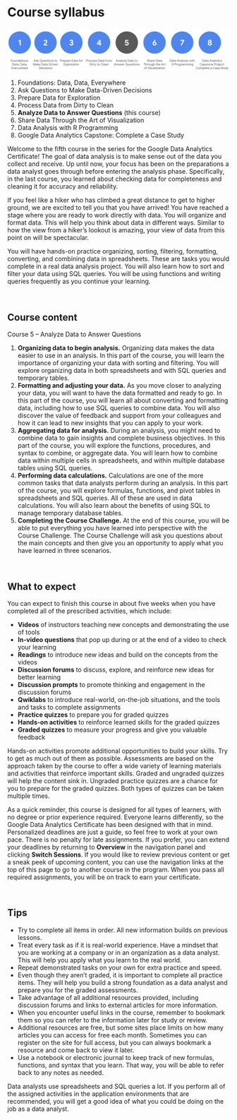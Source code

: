 # Course syllabus

![img](../img/Syllabus_C5.png)

1. Foundations: Data, Data, Everywhere
2. Ask Questions to Make Data-Driven Decisions
3. Prepare Data for Exploration  
4. Process Data from Dirty to Clean 
5. **Analyze Data to Answer Questions** (this course)
6. Share Data Through the Art of Visualization 
7. Data Analysis with R Programming 
8. Google D​ata Analytics Capstone: Complete a Case Study 

Welcome to the fifth course in the series for the Google Data Analytics Certificate! The goal of data analysis is to make sense out of the data you collect and receive. Up until now, your focus has been on the preparations a data analyst goes through before entering the analysis phase. Specifically, in the last course, you learned about checking data for completeness and cleaning it for accuracy and reliability. 

If you feel like a hiker who has climbed a great distance to get to higher ground, we are excited to tell you that you have arrived! You have reached a stage where you are ready to work directly with data. You will organize and format data. This will help you think about data in different ways. Similar to how the view from a hiker’s lookout is amazing, your view of data from this point on will be spectacular.  

You will have hands-on practice organizing, sorting, filtering, formatting, converting, and combining data in spreadsheets. These are tasks you would complete in a real data analysis project. You will also learn how to sort and filter your data using SQL queries. You will be using functions and writing queries frequently as you continue your learning.  

&nbsp;
 
## Course content

C​ourse 5 – Analyze Data to Answer Questions

1. **O​rganizing data to begin analysis.** Organizing data makes the data easier to use in an analysis. In this part of the course, you will learn the importance of organizing your data with sorting and filtering. You will explore organizing data in both spreadsheets and with SQL queries and temporary tables.
2. **F​ormatting and adjusting your data.** As you move closer to analyzing your data, you will want to have the data formatted and ready to go. In this part of the course, you will learn all about converting and formatting data, including how to use SQL queries to combine data. You will also discover the value of feedback and support from your colleagues and how it can lead to new insights that you can apply to your work.
3. **A​ggregating data for analysis.** During an analysis, you might need to combine data to gain insights and complete business objectives. In this part of the course, you will explore the functions, procedures, and syntax to combine, or aggregate data. You will learn how to combine data within multiple cells in spreadsheets, and within multiple database tables using SQL queries. 
4. **Performing d​ata calculations.** Calculations are one of the more common tasks that data analysts perform during an analysis. In this part of the course, you will explore formulas, functions, and pivot tables in spreadsheets and SQL queries. All of these are used in data calculations. You will also learn about the benefits of using SQL to manage temporary database tables. 
5. **Completing the C​ourse Challenge.** At the end of this course, you will be able to put everything you have learned into perspective with the Course Challenge. The Course Challenge will ask you questions about the main concepts and then give you an opportunity to apply what you have learned in three scenarios.

&nbsp;

## What to expect

You can expect to finish this course in about five weeks when you have completed all of the prescribed activities, which include:

* **V​ideos** of instructors teaching new concepts and demonstrating the use of tools 
* **In-video questions** that pop up during or at the end of a video to check your learning
* **Readings** to introduce new ideas and build on the concepts from the videos
* **Discussion forums** to discuss, explore, and reinforce new ideas for better learning
* **D​iscussion prompts** to promote thinking and engagement in the discussion forums
* **Q​wiklabs** to introduce real-world, on-the-job situations, and the tools and tasks to complete assignments 
* **Practice quizzes** to prepare you for graded quizzes
* **Hands-on activities** to reinforce learned skills for the graded quizzes
* **Graded quizzes** to measure your progress and give you valuable feedback 

Hands-on activities promote additional opportunities to build your skills. Try to get as much out of them as possible. Assessments are based on the approach taken by the course to offer a wide variety of learning materials and activities that reinforce important skills. Graded and ungraded quizzes will help the content sink in. Ungraded practice quizzes are a chance for you to prepare for the graded quizzes. Both types of quizzes can be taken multiple times. 

As a quick reminder, this course is designed for all types of learners, with no degree or prior experience required. Everyone learns differently, so the Google Data Analytics Certificate has been designed with that in mind. Personalized deadlines are just a guide, so feel free to work at your own pace. There is no penalty for late assignments. If you prefer, you can extend your deadlines by returning to **Overview** in the navigation panel and clicking **Switch Sessions**. If you would like to review previous content or get a sneak peek of upcoming content, you can use the navigation links at the top of this page to go to another course in the program. When you pass all required assignments, you will be on track to earn your certificate. 

&nbsp;

## Tips

* Try to complete all items in order. All new information builds on previous lessons.
* Treat every task as if it is real-world experience. Have a mindset that you are working at a company or in an organization as a data analyst. This will help you apply what you learn to the real world.
* Repeat demonstrated tasks on your own for extra practice and speed.
* Even though they aren’t graded, it is important to complete all practice items. They will help you build a strong foundation as a data analyst and  prepare you for the graded assessments.
* Take advantage of all additional resources provided, including discussion forums and links to external articles for more information.
* W​hen you encounter useful links in the course, remember to bookmark them so you can refer to the information later for study or review.
* Additional resources are free, but some sites place limits on how many articles you can access for free each month. Sometimes you can register on the site for full access, but you can always bookmark a resource and come back to view it later.
* Use a notebook or electronic journal to keep track of new formulas, functions, and syntax that you learn. That way, you will be able to refer back to any notes as needed. 

Data analysts use spreadsheets and SQL queries a lot. If you perform all of the assigned activities in the application environments that are recommended, you will get a good idea of what you could be doing on the job as a data analyst.
